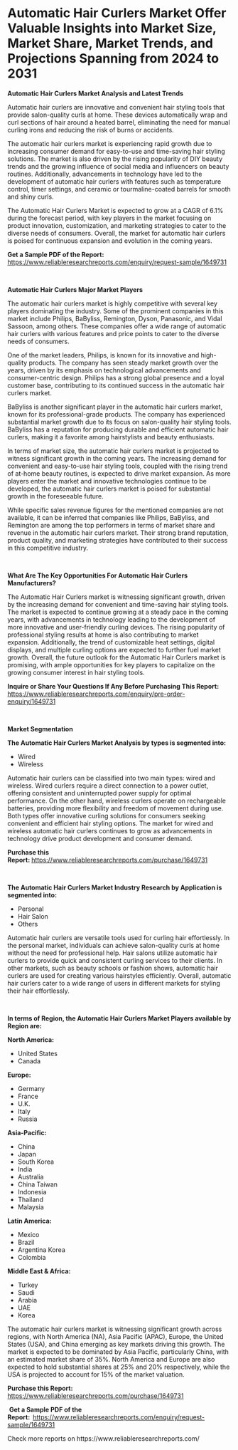 <p><h1>Automatic Hair Curlers Market Offer Valuable Insights into Market Size, Market Share, Market Trends, and Projections Spanning from 2024 to 2031</h1></p><p><strong>Automatic Hair Curlers Market Analysis and Latest Trends</strong></p>
<p><p>Automatic hair curlers are innovative and convenient hair styling tools that provide salon-quality curls at home. These devices automatically wrap and curl sections of hair around a heated barrel, eliminating the need for manual curling irons and reducing the risk of burns or accidents.</p><p>The automatic hair curlers market is experiencing rapid growth due to increasing consumer demand for easy-to-use and time-saving hair styling solutions. The market is also driven by the rising popularity of DIY beauty trends and the growing influence of social media and influencers on beauty routines. Additionally, advancements in technology have led to the development of automatic hair curlers with features such as temperature control, timer settings, and ceramic or tourmaline-coated barrels for smooth and shiny curls.</p><p>The Automatic Hair Curlers Market is expected to grow at a CAGR of 6.1% during the forecast period, with key players in the market focusing on product innovation, customization, and marketing strategies to cater to the diverse needs of consumers. Overall, the market for automatic hair curlers is poised for continuous expansion and evolution in the coming years.</p></p>
<p><strong>Get a Sample PDF of the Report:&nbsp;</strong> <a href="https://www.reliableresearchreports.com/enquiry/request-sample/1649731">https://www.reliableresearchreports.com/enquiry/request-sample/1649731</a></p>
<p>&nbsp;</p>
<p><strong>Automatic Hair Curlers Major Market Players</strong></p>
<p><p>The automatic hair curlers market is highly competitive with several key players dominating the industry. Some of the prominent companies in this market include Philips, BaByliss, Remington, Dyson, Panasonic, and Vidal Sassoon, among others. These companies offer a wide range of automatic hair curlers with various features and price points to cater to the diverse needs of consumers.</p><p>One of the market leaders, Philips, is known for its innovative and high-quality products. The company has seen steady market growth over the years, driven by its emphasis on technological advancements and consumer-centric design. Philips has a strong global presence and a loyal customer base, contributing to its continued success in the automatic hair curlers market.</p><p>BaByliss is another significant player in the automatic hair curlers market, known for its professional-grade products. The company has experienced substantial market growth due to its focus on salon-quality hair styling tools. BaByliss has a reputation for producing durable and efficient automatic hair curlers, making it a favorite among hairstylists and beauty enthusiasts.</p><p>In terms of market size, the automatic hair curlers market is projected to witness significant growth in the coming years. The increasing demand for convenient and easy-to-use hair styling tools, coupled with the rising trend of at-home beauty routines, is expected to drive market expansion. As more players enter the market and innovative technologies continue to be developed, the automatic hair curlers market is poised for substantial growth in the foreseeable future.</p><p>While specific sales revenue figures for the mentioned companies are not available, it can be inferred that companies like Philips, BaByliss, and Remington are among the top performers in terms of market share and revenue in the automatic hair curlers market. Their strong brand reputation, product quality, and marketing strategies have contributed to their success in this competitive industry.</p></p>
<p>&nbsp;</p>
<p><strong>What Are The Key Opportunities For Automatic Hair Curlers Manufacturers?</strong></p>
<p><p>The Automatic Hair Curlers market is witnessing significant growth, driven by the increasing demand for convenient and time-saving hair styling tools. The market is expected to continue growing at a steady pace in the coming years, with advancements in technology leading to the development of more innovative and user-friendly curling devices. The rising popularity of professional styling results at home is also contributing to market expansion. Additionally, the trend of customizable heat settings, digital displays, and multiple curling options are expected to further fuel market growth. Overall, the future outlook for the Automatic Hair Curlers market is promising, with ample opportunities for key players to capitalize on the growing consumer interest in hair styling tools.</p></p>
<p><strong>Inquire or Share Your Questions If Any Before Purchasing This Report:</strong> <a href="https://www.reliableresearchreports.com/enquiry/pre-order-enquiry/1649731">https://www.reliableresearchreports.com/enquiry/pre-order-enquiry/1649731</a></p>
<p>&nbsp;</p>
<p><strong>Market Segmentation</strong></p>
<p><strong>The Automatic Hair Curlers Market Analysis by types is segmented into:</strong></p>
<p><ul><li>Wired</li><li>Wireless</li></ul></p>
<p><p>Automatic hair curlers can be classified into two main types: wired and wireless. Wired curlers require a direct connection to a power outlet, offering consistent and uninterrupted power supply for optimal performance. On the other hand, wireless curlers operate on rechargeable batteries, providing more flexibility and freedom of movement during use. Both types offer innovative curling solutions for consumers seeking convenient and efficient hair styling options. The market for wired and wireless automatic hair curlers continues to grow as advancements in technology drive product development and consumer demand.</p></p>
<p><strong>Purchase this Report:&nbsp;</strong><a href="https://www.reliableresearchreports.com/purchase/1649731">https://www.reliableresearchreports.com/purchase/1649731</a></p>
<p>&nbsp;</p>
<p><strong>The Automatic Hair Curlers Market Industry Research by Application is segmented into:</strong></p>
<p><ul><li>Personal</li><li>Hair Salon</li><li>Others</li></ul></p>
<p><p>Automatic hair curlers are versatile tools used for curling hair effortlessly. In the personal market, individuals can achieve salon-quality curls at home without the need for professional help. Hair salons utilize automatic hair curlers to provide quick and consistent curling services to their clients. In other markets, such as beauty schools or fashion shows, automatic hair curlers are used for creating various hairstyles efficiently. Overall, automatic hair curlers cater to a wide range of users in different markets for styling their hair effortlessly.</p></p>
<p>&nbsp;</p>
<p><strong>In terms of Region, the Automatic Hair Curlers Market Players available by Region are:</strong></p>
<p>
    <p> <strong> North America: </strong>
        <ul>
            <li>United States</li>
            <li>Canada</li>
        </ul>
        </p> 
    <p> <strong> Europe: </strong>
        <ul>
            <li>Germany</li>
            <li>France</li>
            <li>U.K.</li>
            <li>Italy</li>
            <li>Russia</li>
        </ul>
        </p> 
    <p> <strong> Asia-Pacific: </strong>
        <ul>
            <li>China</li>
            <li>Japan</li>
            <li>South Korea</li>
            <li>India</li>
            <li>Australia</li>
            <li>China Taiwan</li>
            <li>Indonesia</li>
            <li>Thailand</li>
            <li>Malaysia</li>
        </ul>
        </p> 
    <p> <strong> Latin America: </strong>
        <ul>
            <li>Mexico</li>
            <li>Brazil</li>
            <li>Argentina Korea</li>
            <li>Colombia</li>
        </ul>
        </p> 
    <p> <strong> Middle East & Africa: </strong>
        <ul>
            <li>Turkey</li>
            <li>Saudi</li>
            <li>Arabia</li>
            <li>UAE</li>
            <li>Korea</li>
        </ul>
    </p>
    </p>
<p><p>The automatic hair curlers market is witnessing significant growth across regions, with North America (NA), Asia Pacific (APAC), Europe, the United States (USA), and China emerging as key markets driving this growth. The market is expected to be dominated by Asia Pacific, particularly China, with an estimated market share of 35%. North America and Europe are also expected to hold substantial shares at 25% and 20% respectively, while the USA is projected to account for 15% of the market valuation.</p></p>
<p><strong>Purchase this Report: </strong><a href="https://www.reliableresearchreports.com/purchase/1649731">https://www.reliableresearchreports.com/purchase/1649731</a></p>
<p>&nbsp;<strong>Get a Sample PDF of the Report:&nbsp;&nbsp;</strong><a href="https://www.reliableresearchreports.com/enquiry/request-sample/1649731">https://www.reliableresearchreports.com/enquiry/request-sample/1649731</a></p>
<p><strong></strong></p>
<p>Check more reports on https://www.reliableresearchreports.com/</p>